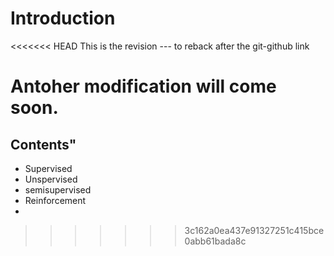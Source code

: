 # Introduction
<<<<<<< HEAD
This is the revision --- to reback after the git-github link

Antoher modification will come soon.
=======
## Contents"
 * Supervised
 * Unspervised
 * semisupervised
 * Reinforcement
 * 
>>>>>>> 3c162a0ea437e91327251c415bce0abb61bada8c
